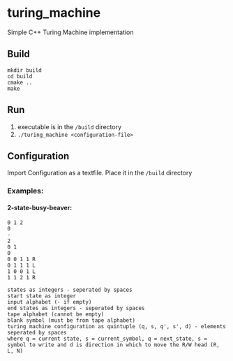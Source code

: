 # turing_machine
Simple C++ Turing Machine implementation

## Build
`mkdir build`  
`cd build`  
`cmake ..`  
`make`

## Run
1. executable is in the `/build` directory
2. `./turing_machine <configuration-file>`

## Configuration  
Import Configuration as a textfile. Place it in the `/build` directory
### Examples:  
#### 2-state-busy-beaver:  

```
0 1 2  
0 
-
2 
0 1
0
0 0 1 1 R
0 1 1 1 L
1 0 0 1 L
1 1 2 1 R
````

```
states as integers - seperated by spaces
start state as integer
input alphabet (- if empty)
end states as integers - seperated by spaces
tape alphabet (cannot be empty)
blank symbol (must be from tape alphabet)
turing machine configuration as quintuple (q, s, q', s', d) - elements seperated by spaces
where q = current state, s = current_symbol, q = next_state, s = symbol to write and d is direction in which to move the R/W head (R, L, N)
